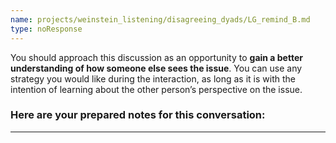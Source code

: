 ```yaml
---
name: projects/weinstein_listening/disagreeing_dyads/LG_remind_B.md
type: noResponse
---
```


You should approach this discussion as an opportunity to **gain a better understanding of how someone else sees the issue**. You can use any strategy you would like during the interaction, as long as it is with the intention of learning about the other person’s perspective on the issue.

### Here are your prepared notes for this conversation:

---
